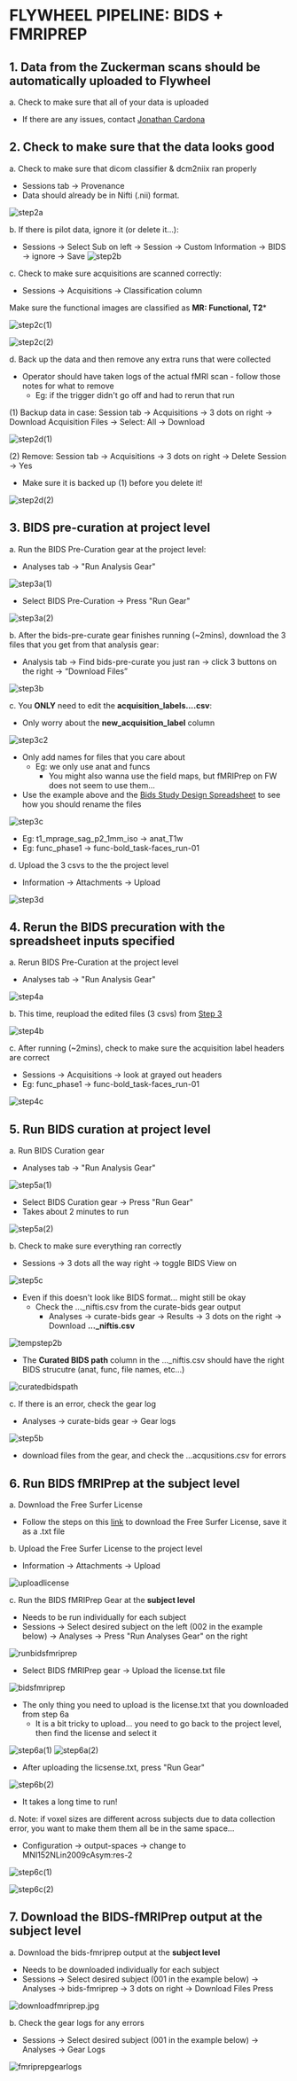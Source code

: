 # FLYWHEEL PIPELINE: BIDS + FMRIPREP

## 1. Data from the Zuckerman scans should be automatically uploaded to Flywheel
a. Check to make sure that all of your data is uploaded
- If there are any issues, contact [Jonathan Cardona](jc5724@columbia.edu)

## 2. Check to make sure that the data looks good

a. Check to make sure that dicom classifier & dcm2niix ran properly
- Sessions tab -> Provenance
- Data should already be in Nifti (.nii) format. 

![step2a](imgs/step2a.jpg)

b. If there is pilot data, ignore it (or delete it...):

- Sessions &rarr; Select Sub on left &rarr; Session &rarr; Custom Information &rarr; BIDS &rarr; ignore &rarr; Save
![step2b](imgs/step2b.jpg)

c. Check to make sure acquisitions are scanned correctly:

- Sessions -> Acquisitions -> Classification column

 Make sure the functional images are classified as **MR: Functional, T2***

 ![step2c(1)](imgs/step2c(1).jpg)

![step2c(2)](imgs/step2c(2).jpg)


d. Back up the data and then remove any extra runs that were collected
- Operator should have taken logs of the actual fMRI scan - follow those notes for what to remove
  - Eg: if the trigger didn't go off and had to rerun that run

(1) Backup data in case: Session tab -> Acquisitions -> 3 dots on right -> Download Acquisition Files -> Select: All -> Download

![step2d(1)](imgs/step2d(1).jpg)

(2) Remove: Session tab -> Acquisitions -> 3 dots on right -> Delete Session -> Yes
- Make sure it is backed up (1) before you delete it! 

![step2d(2)](imgs/step2d(2).jpg)

## 3. BIDS pre-curation at project level

a. Run the BIDS Pre-Curation gear at the project level:
- Analyses tab &rarr; "Run Analysis Gear"

![step3a(1)](imgs/step3a(1).jpg)

- Select BIDS Pre-Curation &rarr; Press "Run Gear"

![step3a(2)](imgs/step3a(2).jpg)

b. After the bids-pre-curate gear finishes running (~2mins), download the 3 files that you get from that analysis gear:
- Analysis tab &rarr; Find bids-pre-curate you just ran &rarr; click 3 buttons on the right &rarr; “Download Files”

![step3b](imgs/step3b.jpg)

c. You **ONLY** need to edit the **acquisition_labels....csv**:

- Only worry about the **new_acquisition_label** column

![step3c2](imgs/step3c2.jpg)
- Only add names for files that you care about
  - Eg: we only use anat and funcs 
    - You might also wanna use the field maps, but fMRIPrep on FW does not seem to use them...   
- Use the example above and the  [Bids Study Design Spreadsheet](https://docs.google.com/spreadsheets/d/1DdNVY99udc8NeYpMS_ogAg19FZgkISkP/edit#gid=1495259008) to see how you should rename the files

![step3c](imgs/step3c.jpg)

- Eg: t1_mprage_sag_p2_1mm_iso &rarr; anat_T1w
- Eg: func_phase1 &rarr; func-bold_task-faces_run-01

d. Upload the 3 csvs to the the project level
- Information &rarr; Attachments &rarr; Upload

![step3d](imgs/step3d.jpg)

## 4. Rerun the BIDS precuration with the spreadsheet inputs specified

a. Rerun BIDS Pre-Curation at the project level

- Analyses tab &rarr; "Run Analysis Gear"

![step4a](imgs/step3a(1).jpg)

b. This time, reupload the edited files (3 csvs) from [Step 3](#3-bids-pre-curation-at-project-level)

![step4b](imgs/step4b.jpg)

c. After running (~2mins), check to make sure the acquisition label headers are correct
- Sessions &rarr; Acquisitions &rarr; look at grayed out headers
- Eg: func_phase1 &rarr; func-bold_task-faces_run-01

![step4c](imgs/step4c.jpg)

## 5. Run BIDS curation at project level

a. Run BIDS Curation gear
- Analyses tab &rarr; "Run Analysis Gear"

![step5a(1)](imgs/step3a(1).jpg)

- Select BIDS Curation gear &rarr; Press "Run Gear"
- Takes about 2 minutes to run

![step5a(2)](imgs/step5a.jpg)

b. Check to make sure everything ran correctly

- Sessions &rarr; 3 dots all the way right &rarr; toggle BIDS View on

![step5c](imgs/step5c.jpg)

- Even if this doesn't look like BIDS format... might still be okay
  - Check the ..._niftis.csv from the curate-bids gear output
    - Analyses &rarr; curate-bids gear &rarr; Results &rarr; 3 dots on the right &rarr; Download **..._niftis.csv**
  
![tempstep2b](imgs/tempstep2b(2).jpg)
- The **Curated BIDS path** column in the ..._niftis.csv should have the right BIDS strucutre (anat, func, file names, etc...)

![curatedbidspath](imgs/curatedbidspath.jpg)

c. If there is an error, check the gear log
- Analyses &rarr; curate-bids gear &rarr; Gear logs

![step5b](imgs/step5b.jpg)

 - download files from the gear, and check the …acqusitions.csv for errors


## 6. Run BIDS fMRIPrep at the subject level

a. Download the Free Surfer License
- Follow the steps on this [link](https://surfer.nmr.mgh.harvard.edu/fswiki/License) to download the Free Surfer License, save it as a .txt file

b. Upload the Free Surfer License to the project level 
- Information &rarr; Attachments &rarr; Upload

![uploadlicense](imgs/uploadlicense.jpg)

c. Run the BIDS fMRIPrep Gear at the **subject level**
- Needs to be run individually for each subject
- Sessions &rarr; Select desired subject on the left (002 in the example below) &rarr; Analyses &rarr; Press "Run Analyses Gear" on the right

![runbidsfmriprep](imgs/runbidsfmriprep.jpg)

- Select BIDS fMRIPrep gear &rarr; Upload the license.txt file

![bidsfmriprep](imgs/bidsfmriprep.jpg)

- The only thing you need to upload is the license.txt that you downloaded from step 6a
  - It is a bit tricky to upload... you need to go back to the project level, then find the license and select it

![step6a(1)](imgs/step6a(1).jpg)
![step6a(2)](imgs/step6a(2).jpg)

- After uploading the licsense.txt, press "Run Gear" 

![step6b(2)](imgs/step6b(2).jpg)

- It takes a long time to run!

d. Note: if voxel sizes are different across subjects due to data collection error, you want to make them them all be in the same space... 

- Configuration -> output-spaces -> change to MNI152NLin2009cAsym:res-2

![step6c(1)](imgs/step6c(1).jpg)

![step6c(2)](imgs/step6c(2).jpg)

## 7. Download the BIDS-fMRIPrep output at the subject level 

a. Download the bids-fmriprep output at the **subject level**
- Needs to be downloaded individually for each subject
- Sessions &rarr; Select desired subject (001 in the example below) &rarr; Analyses &rarr; bids-fmriprep &rarr; 3 dots on right &rarr; Download Files Press

![downloadfmriprep.jpg](imgs/downloadfmriprep.jpg)

b. Check the gear logs for any errors

- Sessions &rarr; Select desired subject (001 in the example below) &rarr; Analyses &rarr; Gear Logs

![fmriprepgearlogs](imgs/fmriprepgearlogs.jpg)

